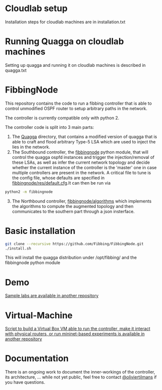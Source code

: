# Cloudlab setup

Installation steps for cloudlab machines are in installation.txt

# Running Quagga on cloudlab machines

Setting up quagga and running it on cloudlab machines is described in quagga.txt

# FibbingNode
This repository contains the code to run a fibbing controller
that is able to control unmodified OSPF router to setup arbitrary paths in the network.

The controller is currently compatible only with python 2.

The controller code is split into 3 main parts:

1. The [Quagga](https://github.com/Fibbing/Quagga) directory, that contains a modified version of quagga that is able to craft
and flood arbitrary Type-5 LSA which are used to inject the lies in the network.
2. The Southbound controller, the [fibbingnode](https://github.com/Fibbing/FibbingNode/tree/master/fibbingnode) python module, that will control the quagga ospfd instances
and trigger the injection/removal of these LSAs, as well as infer the current network topology
and decide whether the current instance of the controller is the 'master' one in case multiple controllers are
present in the network. A critical file to tune is the config file, whose defaults are specified in [fibbingnode/res/default.cfg](https://github.com/Fibbing/FibbingNode/blob/master/fibbingnode/res/default.cfg).It can then be run via
```bash
python2 -m fibbingnode
```
3. The Northbound controller, [fibbingnode/algorithms](https://github.com/Fibbing/FibbingNode/tree/master/fibbingnode/algorithms)
which implements the algorithms to compute the augmented topology and then communicates to the
southern part through a json insterface.

# Basic installation

```bash
git clone --recursive https://github.com/Fibbing/FibbingNode.git
./install.sh
```

This will install the quagga distribution under /opt/fibbing/ and the fibbingnode python module

# Demo

[Sample labs are available in another repository](https://github.com/Fibbing/labs)

# Virtual-Machine

[Script to build a Virtual Box VM able to run the controller, make it interact with physical routers, or run mininet-based experiments is available in another repository](https://github.com/Fibbing/virtual-machine)

# Documentation

There is an ongoing work to document the inner-workings of the controller, its architecture, ... while not yet public, feel free to contact [@oliviertilmans](https://github.com/oliviertilmans) if you have questions.
